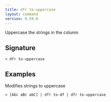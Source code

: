 ```yaml
---
title: dfr to-uppercase
layout: command
version: 0.59.0
---
```


Uppercase the strings in the column

## Signature

```> dfr to-uppercase ```

## Examples

Modifies strings to uppercase
```shell
> [Abc aBc abC] | dfr to-df | dfr to-uppercase
```
